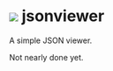 [![](https://travis-ci.org/brange/jsonviewer.svg?branch=master)](https://travis-ci.org/brange/jsonviewer)
jsonviewer
==========

A simple JSON viewer.

Not nearly done yet.
